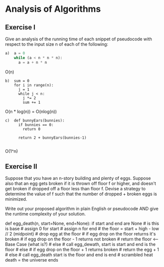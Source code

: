 # Analysis of Algorithms

## Exercise I

Give an analysis of the running time of each snippet of
pseudocode with respect to the input size n of each of the following:

```python
a)  a = 0
    while (a < n * n * n):
      a = a + n * n
```
O(n)

```
b)  sum = 0
    for i in range(n):
      j = 1
      while j < n:
        j *= 2
        sum += 1
```
O(n * log(n)) = O(nlog(n))

```
c)  def bunnyEars(bunnies):
      if bunnies == 0:
        return 0

      return 2 + bunnyEars(bunnies-1)
    
```
O(1^n)
## Exercise II

Suppose that you have an n-story building and plenty of eggs. Suppose also that an egg gets broken if it is thrown off floor f or higher, and doesn't get broken if dropped off a floor less than floor f. Devise a strategy to determine the value of f such that the number of dropped + broken eggs is minimized.

Write out your proposed algorithm in plain English or pseudocode AND give the runtime complexity of your solution.


def egg_death(n, start=None, end=None):
    if start and end are None # is this is base
        # assign 0 for start
        # assign n for end
    # the floor = start + high - low // 2 (midpoint)
    # drop egg at the floor
    # if egg drop on the floor returns it's broken
        # if egg drop on the floor - 1 returns not broken
            # return the floor <-- Base Case (what is?)
        # else
            # call egg_dewath, start is start and end is the floor
    # else
        # if egg drop on the floor + 1 returns broken
            # return  the egg + 1
        # else
            # call egg_death start is the floor and end is end
    # scrambled heat death = the universe ends